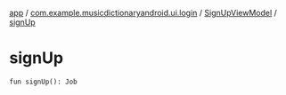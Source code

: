 [app](../../index.md) / [com.example.musicdictionaryandroid.ui.login](../index.md) / [SignUpViewModel](index.md) / [signUp](./sign-up.md)

# signUp

`fun signUp(): Job`